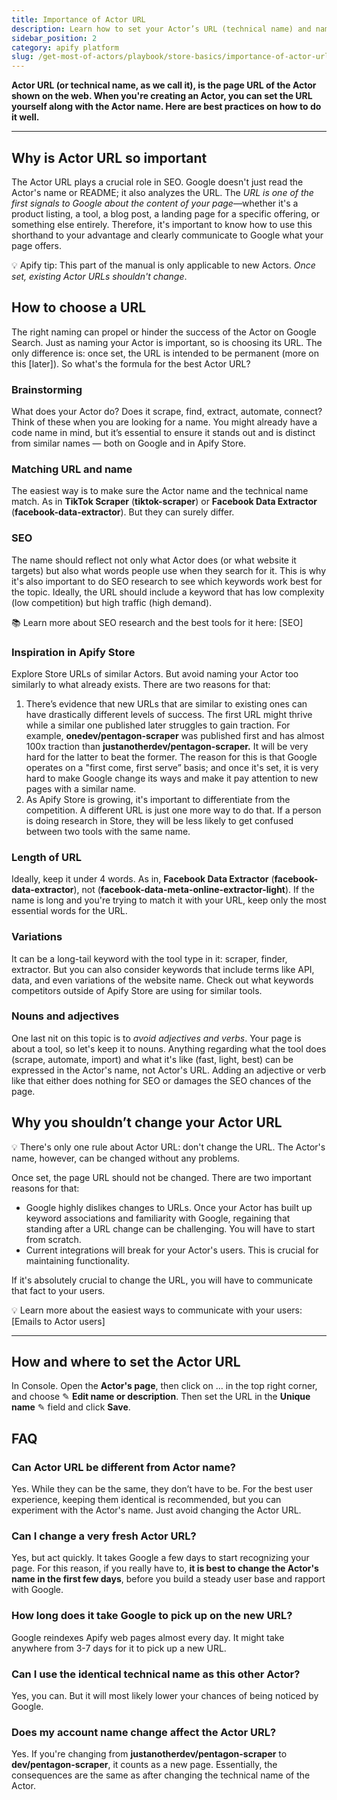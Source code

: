 ```yaml
---
title: Importance of Actor URL
description: Learn how to set your Actor’s URL (technical name) and name effectively when creating it on Apify. Follow best practices to optimize your Actor’s web presence and ensure it stands out on the Apify Store.
sidebar_position: 2
category: apify platform
slug: /get-most-of-actors/playbook/store-basics/importance-of-actor-url
---
```


**Actor URL (or technical name, as we call it), is the page URL of the Actor shown on the web. When you're creating an Actor, you can set the URL yourself along with the Actor name. Here are best practices on how to do it well.**

<!-- TODO screenshot -->

---

## Why is Actor URL so important

The Actor URL plays a crucial role in SEO. Google doesn't just read the Actor's name or README; it also analyzes the URL. The _URL is one of the first signals to Google about the content of your page_—whether it's a product listing, a tool, a blog post, a landing page for a specific offering, or something else entirely. Therefore, it's important to know how to use this shorthand to your advantage and clearly communicate to Google what your page offers.


💡 Apify tip: This part of the manual is only applicable to new Actors. _Once set, existing Actor URLs shouldn't change_.

## How to choose a URL

The right naming can propel or hinder the success of the Actor on Google Search. Just as naming your Actor is important, so is choosing its URL. The only difference is: once set, the URL is intended to be permanent (more on this [later]). So what's the formula for the best Actor URL?

### Brainstorming

What does your Actor do? Does it scrape, find, extract, automate, connect? Think of these when you are looking for a name. You might already have a code name in mind, but it’s essential to ensure it stands out and is distinct from similar names — both on Google and in Apify Store.

### Matching URL and name

The easiest way is to make sure the Actor name and the technical name match. As in **TikTok Scraper** (**tiktok-scraper**) or **Facebook Data Extractor** (**facebook-data-extractor**). But they can surely differ.

### SEO

The name should reflect not only what Actor does (or what website it targets) but also what words people use when they search for it. This is why it's also important to do SEO research to see which keywords work best for the topic. Ideally, the URL should include a keyword that has low complexity (low competition) but high traffic (high demand).

📚 Learn more about SEO research and the best tools for it here: [SEO]


### Inspiration in Apify Store

Explore Store URLs of similar Actors. But avoid naming your Actor too similarly to what already exists. There are two reasons for that:

1. There’s evidence that new URLs that are similar to existing ones can have drastically different levels of success. The first URL might thrive while a similar one published later struggles to gain traction. For example, **onedev/pentagon-scraper** was published first and has almost 100x traction than **justanotherdev/pentagon-scraper.** It will be very hard for the latter to beat the former. The reason for this is that Google operates on a "first come, first serve” basis; and once it's set, it is very hard to make Google change its ways and make it pay attention to new pages with a similar name.
2. As Apify Store is growing, it's important to differentiate from the competition. A different URL is just one more way to do that. If a person is doing research in Store, they will be less likely to get confused between two tools with the same name.

### Length of URL

Ideally, keep it under 4 words. As in, **Facebook Data Extractor** (**facebook-data-extractor**), not (**facebook-data-meta-online-extractor-light**). If the name is long and you're trying to match it with your URL, keep only the most essential words for the URL.

### Variations

It can be a long-tail keyword with the tool type in it: scraper, finder, extractor. But you can also consider keywords that include terms like API, data, and even variations of the website name. Check out what keywords competitors outside of Apify Store are using for similar tools.

### Nouns and adjectives

One last nit on this topic is to _avoid adjectives and verbs_. Your page is about a tool, so let's keep it to nouns. Anything regarding what the tool does (scrape, automate, import) and what it's like (fast, light, best) can be expressed in the Actor's name, not Actor's URL. Adding an adjective or verb like that either does nothing for SEO or damages the SEO chances of the page.

## Why you shouldn’t change your Actor URL

💡 There's only one rule about Actor URL: don't change the URL. The Actor's name, however, can be changed without any problems.

Once set, the page URL should not be changed. There are two important reasons for that:

- Google highly dislikes changes to URLs. Once your Actor has built up keyword associations and familiarity with Google, regaining that standing after a URL change can be challenging. You will have to start from scratch.
- Current integrations will break for your Actor's users. This is crucial for maintaining functionality.

If it's absolutely crucial to change the URL, you will have to communicate that fact to your users.

<aside>
💡 Learn more about the easiest ways to communicate with your users: [Emails to Actor users]

</aside>

---

## How and where to set the Actor URL

In Console. Open the **Actor's page**, then click on … in the top right corner, and choose ✎ **Edit name or description**. Then set the URL in the **Unique name** ✎ field and click **Save**.

<!-- TODO 2 screenshots -->

## FAQ

### Can Actor URL be different from Actor name?

Yes. While they can be the same, they don’t have to be. For the best user experience, keeping them identical is recommended, but you can experiment with the Actor's name. Just avoid changing the Actor URL.

### Can I change a very fresh Actor URL?

Yes, but act quickly. It takes Google a few days to start recognizing your page. For this reason, if you really have to, **it is best to change the Actor's name in the first few days**, before you build a steady user base and rapport with Google.

### How long does it take Google to pick up on the new URL?

Google reindexes Apify web pages almost every day. It might take anywhere from 3-7 days for it to pick up a new URL.

### Can I use the identical technical name as this other Actor?

Yes, you can. But it will most likely lower your chances of being noticed by Google.

### Does my account name change affect the Actor URL?

Yes. If you're changing from **justanotherdev/pentagon-scraper** to **dev/pentagon-scraper**, it counts as a new page. Essentially, the consequences are the same as after changing the technical name of the Actor.

